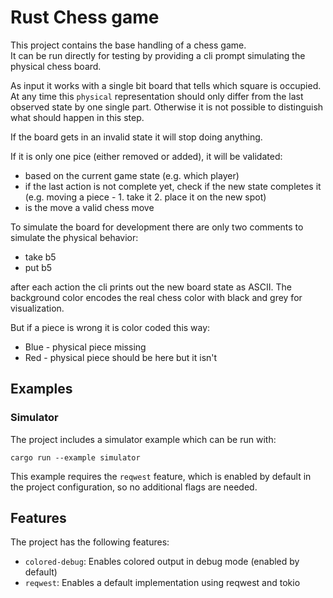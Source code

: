 # Rust Chess game

This project contains the base handling of a chess game.  
It can be run directly for testing by providing a cli prompt simulating the physical chess board.

As input it works with a single bit board that tells which square is occupied.
At any time this `physical` representation should only differ from the last observed state by one single part.
Otherwise it is not possible to distinguish what should happen in this step.

If the board gets in an invalid state it will stop doing anything.

If it is only one pice (either removed or added), it will be validated:
* based on the current game state (e.g. which player)
* if the last action is not complete yet, check if the new state completes it 
(e.g. moving a piece - 1. take it 2. place it on the new spot)
* is the move a valid chess move

To simulate the board for development there are only two comments to simulate the physical behavior:
* take b5
* put b5

after each action the cli prints out the new board state as ASCII.
The background color encodes the real chess color with black and grey for visualization.

But if a piece is wrong it is color coded this way:
* Blue - physical piece missing
* Red - physical piece should be here but it isn't

## Examples

### Simulator

The project includes a simulator example which can be run with:

```
cargo run --example simulator
```

This example requires the `reqwest` feature, which is enabled by default in the project configuration, so no additional flags are needed.

## Features

The project has the following features:

- `colored-debug`: Enables colored output in debug mode (enabled by default)
- `reqwest`: Enables a default implementation using reqwest and tokio
